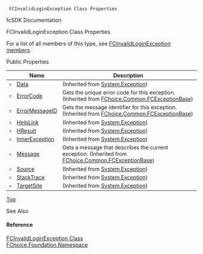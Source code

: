 ﻿     FCInvalidLoginException Class Properties                                                   

fcSDK Documentation

FCInvalidLoginException Class Properties

For a list of all members of this type, see [FCInvalidLoginException members](fcSDK~FChoice.Foundation.FCInvalidLoginException_members.md).

Public Properties

|   | Name | Description |
| --- | --- | --- |
| ![Public Property](dotnetimages/publicProperty.png) | [Data](#) | (Inherited from [System.Exception](#)) |
| ![Public Property](dotnetimages/publicProperty.png) | [ErrorCode](FChoice.Common~FChoice.Common.FCExceptionBase~ErrorCode.md) | Gets the unique error code for this exception. (Inherited from [FChoice.Common.FCExceptionBase](FChoice.Common~FChoice.Common.FCExceptionBase.md)) |
| ![Public Property](dotnetimages/publicProperty.png) | [ErrorMessageID](FChoice.Common~FChoice.Common.FCExceptionBase~ErrorMessageID.md) | Gets the message identifier for this exception. (Inherited from [FChoice.Common.FCExceptionBase](FChoice.Common~FChoice.Common.FCExceptionBase.md)) |
| ![Public Property](dotnetimages/publicProperty.png) | [HelpLink](#) | (Inherited from [System.Exception](#)) |
| ![Public Property](dotnetimages/publicProperty.png) | [HResult](#) | (Inherited from [System.Exception](#)) |
| ![Public Property](dotnetimages/publicProperty.png) | [InnerException](#) | (Inherited from [System.Exception](#)) |
| ![Public Property](dotnetimages/publicProperty.png) | [Message](FChoice.Common~FChoice.Common.FCExceptionBase~Message.md) | Gets a message that describes the current exception. (Inherited from [FChoice.Common.FCExceptionBase](FChoice.Common~FChoice.Common.FCExceptionBase.md)) |
| ![Public Property](dotnetimages/publicProperty.png) | [Source](#) | (Inherited from [System.Exception](#)) |
| ![Public Property](dotnetimages/publicProperty.png) | [StackTrace](#) | (Inherited from [System.Exception](#)) |
| ![Public Property](dotnetimages/publicProperty.png) | [TargetSite](#) | (Inherited from [System.Exception](#)) |

[Top](#top)

See Also

#### Reference

[FCInvalidLoginException Class](fcSDK~FChoice.Foundation.FCInvalidLoginException.md)  
[FChoice.Foundation Namespace](fcSDK~FChoice.Foundation_namespace.md)